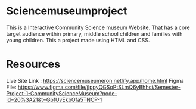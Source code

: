 # Sciencemuseumproject
This is a Interactive Community Science museum Website. That has a core target audience within primary, middle school children and families with young children. This a project made using HTML and CSS. 
# Resources
Live Site Link : https://sciencemuseumeron.netlify.app/home.html
Figma File: https://www.figma.com/file/jIppyQGSoPtSLmQ6yBhhci/Semester-Project-1-CommunityScienceMuseum?node-id=20%3A21&t=GpfUvEkbOfa5TNCP-1
